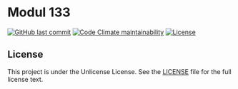 # Modul 133

[![GitHub last commit](https://img.shields.io/github/last-commit/ursinn/schule-m133?logo=github&style=for-the-badge)](https://github.com/ursinn/schule-m133/commits)
[![Code Climate maintainability](https://img.shields.io/codeclimate/maintainability/ursinn/schule-m133?logo=codeclimate&style=for-the-badge)](https://codeclimate.com/github/ursinn/schule-m133)
[![License](https://img.shields.io/github/license/ursinn/schule-m133?style=for-the-badge)](https://github.com/ursinn/schule-m133/blob/main/LICENSE)

## License

This project is under the Unlicense License. See the [LICENSE](https://github.com/ursinn/schule-m133/blob/main/LICENSE)
file for the full license text.
